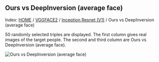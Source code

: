 ## Ours vs DeepInversion (average face)

Index: [HOME](../../../../../) / [VGGFACE2](../../) / [Inception Resnet (V1)](../) / Ours vs DeepInversion (average face)

50 randomly selected triples are displayed. The first column gives real images of the target people. The second and third column are Ours vs DeepInversion (average face).

![Ours vs DeepInversion (average face)](gt_ours_di_avg.png)